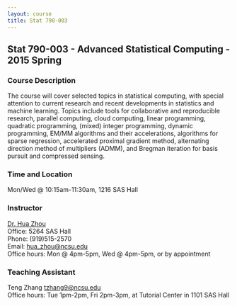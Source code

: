 ```yaml
---
layout: course
title: Stat 790-003
---
```


## Stat 790-003 - Advanced Statistical Computing - 2015 Spring

### Course Description

The course will cover selected topics in statistical computing, with special attention to current research and recent developments in statistics and machine learning. Topics include tools for collaborative and reproducible research, parallel computing, cloud computing, linear programming, quadratic programming, (mixed) integer programming, dynamic programming, EM/MM algorithms and their accelerations, algorithms for sparse regression, accelerated proximal gradient method, alternating direction method of multipliers (ADMM), and Bregman iteration for basis pursuit and compressed sensing.

### Time and Location

Mon/Wed @ 10:15am-11:30am, 1216 SAS Hall

### Instructor

[Dr. Hua Zhou](http://hua-zhou.github.io/)  
Office: 5264 SAS Hall  
Phone: (919)515-2570  
Email: <hua_zhou@ncsu.edu>  
Office hours: Mon @ 4pm-5pm, Wed @ 4pm-5pm, or by appointment

### Teaching Assistant

Teng Zhang <tzhang9@ncsu.edu>  
Office hours: Tue 1pm-2pm, Fri 2pm-3pm, at Tutorial Center in 1101 SAS Hall


